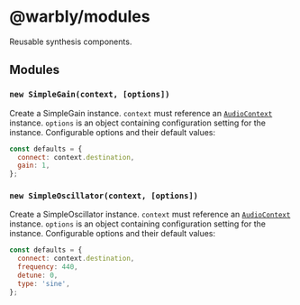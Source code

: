 # @warbly/modules

Reusable synthesis components.

## Modules

### `new SimpleGain(context, [options])`

Create a SimpleGain instance. `context` must reference an [`AudioContext`](https://developer.mozilla.org/en-US/docs/Web/API/AudioContext/AudioContext) instance. `options` is an object containing configuration setting for the instance. Configurable options and their default values:

```js
const defaults = {
  connect: context.destination,
  gain: 1,
};
```

### `new SimpleOscillator(context, [options])`

Create a SimpleOscillator instance. `context` must reference an [`AudioContext`](https://developer.mozilla.org/en-US/docs/Web/API/AudioContext/AudioContext) instance. `options` is an object containing configuration setting for the instance. Configurable options and their default values:

```js
const defaults = {
  connect: context.destination,
  frequency: 440,
  detune: 0,
  type: 'sine',
};
```
